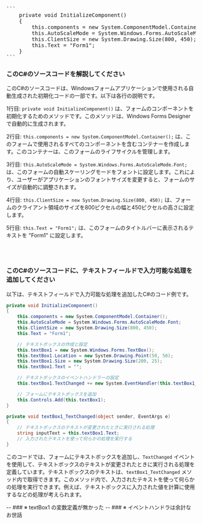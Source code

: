 <pre>
```
    private void InitializeComponent()
    {
        this.components = new System.ComponentModel.Container();
        this.AutoScaleMode = System.Windows.Forms.AutoScaleMode.Font;
        this.ClientSize = new System.Drawing.Size(800, 450);
        this.Text = "Form1";
    }
```
</pre>
### このC#のソースコードを解説してください

このC#のソースコードは、Windowsフォームアプリケーションで使用される自動生成された初期化コードの一部です。以下は各行の説明です。

1行目: `private void InitializeComponent()` は、フォームのコンポーネントを初期化するためのメソッドです。このメソッドは、Windows Forms Designerで自動的に生成されます。

2行目: `this.components = new System.ComponentModel.Container();` は、このフォームで使用されるすべてのコンポーネントを含むコンテナーを作成します。このコンテナーは、このフォームのライフサイクルを管理します。

3行目: `this.AutoScaleMode = System.Windows.Forms.AutoScaleMode.Font;` は、このフォームの自動スケーリングモードをフォントに設定します。これにより、ユーザーがアプリケーションのフォントサイズを変更すると、フォームのサイズが自動的に調整されます。

4行目: `this.ClientSize = new System.Drawing.Size(800, 450);` は、フォームのクライアント領域のサイズを800ピクセルの幅と450ピクセルの高さに設定します。

5行目: `this.Text = "Form1";` は、このフォームのタイトルバーに表示されるテキストを "Form1" に設定します。

<br><br>

### このC#のソースコードに、テキストフィールドで入力可能な処理を追加してください

以下は、テキストフィールドで入力可能な処理を追加したC#のコード例です。

```cs
private void InitializeComponent()
{
    this.components = new System.ComponentModel.Container();
    this.AutoScaleMode = System.Windows.Forms.AutoScaleMode.Font;
    this.ClientSize = new System.Drawing.Size(800, 450);
    this.Text = "Form1";

    // テキストボックスの作成と設定
    this.textBox1 = new System.Windows.Forms.TextBox();
    this.textBox1.Location = new System.Drawing.Point(50, 50);
    this.textBox1.Size = new System.Drawing.Size(200, 25);
    this.textBox1.Text = "";

    // テキストボックスのイベントハンドラーの設定
    this.textBox1.TextChanged += new System.EventHandler(this.textBox1_TextChanged);

    // フォームにテキストボックスを追加
    this.Controls.Add(this.textBox1);
}

private void textBox1_TextChanged(object sender, EventArgs e)
{
    // テキストボックスのテキストが変更されたときに実行される処理
    string inputText = this.textBox1.Text;
    // 入力されたテキストを使って何らかの処理を実行する
}
```

このコードでは、フォームにテキストボックスを追加し、`TextChanged` イベントを使用して、テキストボックスのテキストが変更されたときに実行される処理を定義しています。テキストボックスのテキストは、`textBox1_TextChanged` メソッド内で取得できます。このメソッド内で、入力されたテキストを使って何らかの処理を実行できます。例えば、テキストボックスに入力された値を計算に使用するなどの処理が考えられます。

-- ### ※ textBox1 の変数定義が無かった
-- ### ※ イベントハンドラは余計なお世話
